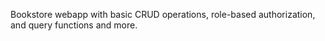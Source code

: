 Bookstore webapp with basic CRUD operations, role-based authorization, and query functions and more.